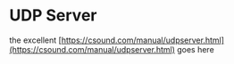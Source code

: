 # UDP Server

the excellent [https://csound.com/manual/udpserver.html](https://csound.com/manual/udpserver.html) goes here